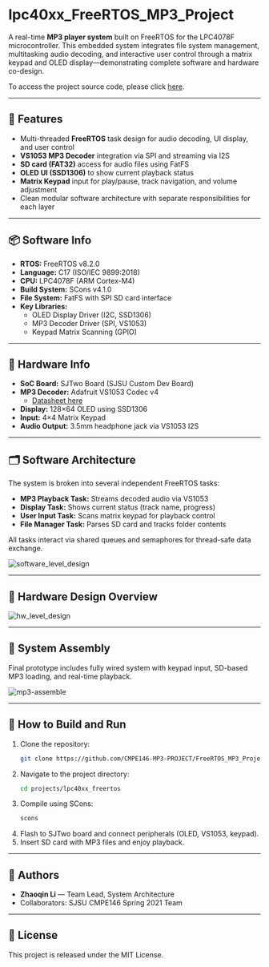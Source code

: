 # lpc40xx_FreeRTOS_MP3_Project

A real-time **MP3 player system** built on FreeRTOS for the LPC4078F microcontroller. This embedded system integrates file system management, multitasking audio decoding, and interactive user control through a matrix keypad and OLED display—demonstrating complete software and hardware co-design.

To access the project source code, please click [here](https://github.com/CMPE146-MP3-PROJECT/FreeRTOS_MP3_Project/tree/ZhaoqinLi/projects/lpc40xx_freertos).

---

## 🧠 Features

- Multi-threaded **FreeRTOS** task design for audio decoding, UI display, and user control
- **VS1053 MP3 Decoder** integration via SPI and streaming via I2S
- **SD card (FAT32)** access for audio files using FatFS
- **OLED UI (SSD1306)** to show current playback status
- **Matrix Keypad** input for play/pause, track navigation, and volume adjustment
- Clean modular software architecture with separate responsibilities for each layer

---

## 📦 Software Info

- **RTOS:** FreeRTOS v8.2.0  
- **Language:** C17 (ISO/IEC 9899:2018)  
- **CPU:** LPC4078F (ARM Cortex-M4)  
- **Build System:** SCons v4.1.0  
- **File System:** FatFS with SPI SD card interface  
- **Key Libraries:**  
  - OLED Display Driver (I2C, SSD1306)
  - MP3 Decoder Driver (SPI, VS1053)
  - Keypad Matrix Scanning (GPIO)

---

## 🔧 Hardware Info

- **SoC Board:** SJTwo Board (SJSU Custom Dev Board)  
- **MP3 Decoder:** Adafruit VS1053 Codec v4  
  - [Datasheet here](https://cdn-shop.adafruit.com/datasheets/vs1053.pdf)  
- **Display:** 128×64 OLED using SSD1306  
- **Input:** 4×4 Matrix Keypad  
- **Audio Output:** 3.5mm headphone jack via VS1053 I2S

---

## 🗂️ Software Architecture

The system is broken into several independent FreeRTOS tasks:

- **MP3 Playback Task:** Streams decoded audio via VS1053
- **Display Task:** Shows current status (track name, progress)
- **User Input Task:** Scans matrix keypad for playback control
- **File Manager Task:** Parses SD card and tracks folder contents

All tasks interact via shared queues and semaphores for thread-safe data exchange.

![software_level_design](https://user-images.githubusercontent.com/60235970/118579435-f15c1380-b742-11eb-9877-57b4fff06f68.png)

---

## 🧰 Hardware Design Overview

![hw_level_design](https://user-images.githubusercontent.com/60235970/143958514-da04ff2e-c7f7-4b98-bc2d-e45016bf42fe.png)

---

## 🧪 System Assembly

Final prototype includes fully wired system with keypad input, SD-based MP3 loading, and real-time playback.

![mp3-assemble](https://user-images.githubusercontent.com/60235970/137086012-dfc3f29b-78d3-43da-a9a3-04417e4c72a5.png)

---

## 🚀 How to Build and Run

1. Clone the repository:
   ```bash
   git clone https://github.com/CMPE146-MP3-PROJECT/FreeRTOS_MP3_Project.git
   ```
2. Navigate to the project directory:
   ```bash
   cd projects/lpc40xx_freertos
   ```
3. Compile using SCons:
   ```bash
   scons
   ```
4. Flash to SJTwo board and connect peripherals (OLED, VS1053, keypad).
5. Insert SD card with MP3 files and enjoy playback.

---

## 👤 Authors

- **Zhaoqin Li** — Team Lead, System Architecture  
- Collaborators: SJSU CMPE146 Spring 2021 Team

---

## 📝 License

This project is released under the MIT License.
